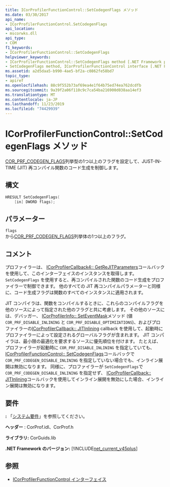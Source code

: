 ```yaml
---
title: ICorProfilerFunctionControl::SetCodegenFlags メソッド
ms.date: 03/30/2017
api_name:
- ICorProfilerFunctionControl.SetCodegenFlags
api_location:
- mscorwks.dll
api_type:
- COM
f1_keywords:
- ICorProfilerFunctionControl::SetCodegenFlags
helpviewer_keywords:
- ICorProfilerFunctionControl::SetCodegenFlags method [.NET Framework profiling]
- SetCodegenFlags method, ICorProfilerFunctionControl interface [.NET Framework profiling]
ms.assetid: a2d5daa5-b990-4ae5-bf2a-c0862fe58bd7
topic_type:
- apiref
ms.openlocfilehash: 88c9f552b73af69ea4e1f64b75ed74ea762dcdfb
ms.sourcegitcommit: 9a39f2a06f110c9c7ca54ba216900d038aa14ef3
ms.translationtype: MT
ms.contentlocale: ja-JP
ms.lasthandoff: 11/23/2019
ms.locfileid: "74429939"
---
```

# <a name="icorprofilerfunctioncontrolsetcodegenflags-method"></a>ICorProfilerFunctionControl::SetCodegenFlags メソッド
[COR_PRF_CODEGEN_FLAGS](../../../../docs/framework/unmanaged-api/profiling/cor-prf-codegen-flags-enumeration.md)列挙型の1つ以上のフラグを設定して、JUST-IN-TIME (JIT) 再コンパイル関数のコード生成を制御します。  
  
## <a name="syntax"></a>構文  
  
```cpp  
HRESULT SetCodegenFlags(  
    [in] DWORD flags);  
```  
  
## <a name="parameters"></a>パラメーター  
 `flags`  
 から[COR_PRF_CODEGEN_FLAGS](../../../../docs/framework/unmanaged-api/profiling/cor-prf-codegen-flags-enumeration.md)列挙体の1つ以上のフラグ。  
  
## <a name="remarks"></a>コメント  
 プロファイラーは、 [ICorProfilerCallback4:: GetReJITParameters](../../../../docs/framework/unmanaged-api/profiling/icorprofilercallback4-getrejitparameters-method.md)コールバックを使用して、このインターフェイスのインスタンスを取得します。 `SetCodegenFlags` を使用すると、再コンパイルされた関数のコード生成をプロファイラーで制御できます。 他のすべての JIT 再コンパイルパラメーターと同様に、コード生成フラグは関数のすべてのインスタンスに適用されます。  
  
 JIT コンパイラは、関数をコンパイルするときに、これらのコンパイルフラグを他のソースによって指定された他のフラグと共に考慮します。  その他のソースには、デバッガー、 [ICorProfilerInfo:: SetEventMask](../../../../docs/framework/unmanaged-api/profiling/icorprofilerinfo-seteventmask-method.md)メソッド (値 `COR_PRF_DISABLE_INLINING` と `COR_PRF_DISABLE_OPTIMIZATIONS`)、およびプロファイラーの[ICorProfilerCallback:: JITInlining](../../../../docs/framework/unmanaged-api/profiling/icorprofilercallback-jitinlining-method.md) callback を使用して、起動時にプロファイラーによって設定されるグローバルフラグが含まれます。  JIT コンパイラは、最小限の最適化を要求するソースに優先順位を付けます。  たとえば、プロファイラーが起動時に `COR_PRF_DISABLE_INLINING` を指定していても、 [ICorProfilerFunctionControl:: SetCodegenFlags](../../../../docs/framework/unmanaged-api/profiling/icorprofilerfunctioncontrol-setcodegenflags-method.md)コールバックで `COR_PRF_CODEGEN_DISABLE_INLINING` を指定していない場合でも、インライン展開は無効になります。  同様に、プロファイラーが `SetCodegenFlags`で `COR_PRF_CODEGEN_DISABLE_INLINING` を指定せず、 [ICorProfilerCallback:: JITInlining](../../../../docs/framework/unmanaged-api/profiling/icorprofilercallback-jitinlining-method.md)コールバックを使用してインライン展開を無効にした場合、インライン展開は無効になります。  
  
## <a name="requirements"></a>要件  
 **:** 「[システム要件](../../../../docs/framework/get-started/system-requirements.md)」を参照してください。  
  
 **ヘッダー** : CorProf.idl、CorProf.h  
  
 **ライブラリ:** CorGuids.lib  
  
 **.NET Framework のバージョン:** [!INCLUDE[net_current_v45plus](../../../../includes/net-current-v45plus-md.md)]  
  
## <a name="see-also"></a>参照

- [ICorProfilerFunctionControl インターフェイス](../../../../docs/framework/unmanaged-api/profiling/icorprofilerfunctioncontrol-interface.md)
